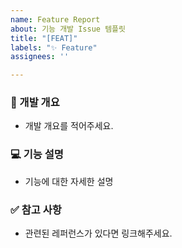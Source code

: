 ```yaml
---
name: Feature Report
about: 기능 개발 Issue 템플릿
title: "[FEAT]"
labels: "✨ Feature"
assignees: ''

---
```


### 📌 개발 개요
- 개발 개요를 적어주세요.

### 💻  기능 설명
- 기능에 대한 자세한 설명

### ✅ 참고 사항
- 관련된 레퍼런스가 있다면 링크해주세요.
